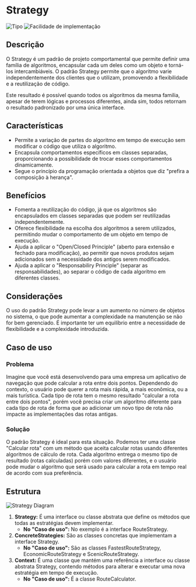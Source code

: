 # Strategy

![Tipo](https://img.shields.io/badge/Tipo-Criacional-informational)
![Facilidade de implementação](https://img.shields.io/badge/Facilidade%20de%20implementação-★★★★☆-yellow)

## Descrição

O Strategy é um padrão de projeto comportamental que permite definir uma família de algoritmos, encapsular cada um deles como um objeto e torná-los intercambiáveis.
O padrão Strategy permite que o algoritmo varie independentemente dos clientes que o utilizam, promovendo a flexibilidade e a reutilização de código.

Este resultado é possível quando todos os algoritmos da mesma familia, apesar de terem lógicas e processos diferentes, ainda sim, todos retornam o resultado padronizado por uma única interface.

## Características

- Permite a variação de partes do algoritmo em tempo de execução sem modificar o código que utiliza o algoritmo.
- Encapsula comportamentos específicos em classes separadas, proporcionando a possibilidade de trocar esses comportamentos dinamicamente.
- Segue o princípio da programação orientada a objetos que diz "prefira a composição à herança".

## Benefícios

- Fomenta a reutilização do código, já que os algoritmos são encapsulados em classes separadas que podem ser reutilizadas independentemente.
- Oferece flexibilidade na escolha dos algoritmos a serem utilizados, permitindo mudar o comportamento de um objeto em tempo de execução.
- Ajuda a aplicar o "Open/Closed Principle" (aberto para extensão e fechado para modificação), ao permitir que novos produtos sejam adicionados sem a necessidade dos antigos serem modificados.
- Ajuda a aplicar o "Responsabiliry Principle" (separar as responsabilidades), ao separar o código de cada algoritmo em diferentes classes.

## Considerações

O uso do padrão Strategy pode levar a um aumento no número de objetos no sistema, o que pode aumentar a complexidade na manutenção se não for bem gerenciado.
É importante ter um equilíbrio entre a necessidade de flexibilidade e a complexidade introduzida.

## Caso de uso

### Problema

Imagine que você está desenvolvendo para uma empresa um aplicativo de navegação que pode calcular a rota entre dois pontos. Dependendo do contexto, o usuário pode querer a rota mais rápida, a mais econômica, ou a mais turística.
Cada tipo de rota tem o mesmo resultado "calcular a rota entre dois pontos", porém você precisa criar um algorítmo diferente para cada tipo de rota de forma que ao adicionar um novo tipo de rota não impacte as implementações das rotas antigas.

### Solução

O padrão Strategy é ideal para esta situação. Podemos ter uma classe "Calcular rota" com um método que aceita calcular rotas usando diferentes algoritmos de cálculo de rota. Cada algoritmo entrega o mesmo tipo de resultado (rotas calculadas) porém com valores diferentes, e o usuário pode mudar o algoritmo que será usado para calcular a rota em tempo real de acordo com sua preferência.

## Estrutura

![Strategy Diagram](https://imgur.com/3VwXFMV.png)

1. **Strategy:** É uma interface ou classe abstrata que define os métodos que todas as estratégias devem implementar.
   - **No "Caso de uso":** No exemplo é a interface RouteStrategy.
2. **ConcreteStrategies:** São as classes concretas que implementam a interface Strategy.
   - **No "Caso de uso":** São as classes FastestRouteStrategy, EconomicRouteStrategy e ScenicRouteStrategy.
3. **Context:** É uma classe que mantém uma referência a interface ou classe abstrata Strategy, contendo métodos para alterar e executar uma nova estratégia em tempo de execução.
   - **No "Caso de uso":** É a classe RouteCalculator.
